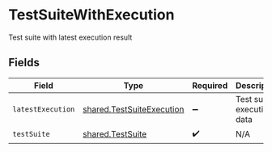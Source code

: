 # TestSuiteWithExecution

Test suite with latest execution result


## Fields

| Field                                                                  | Type                                                                   | Required                                                               | Description                                                            |
| ---------------------------------------------------------------------- | ---------------------------------------------------------------------- | ---------------------------------------------------------------------- | ---------------------------------------------------------------------- |
| `latestExecution`                                                      | [shared.TestSuiteExecution](../../models/shared/testsuiteexecution.md) | :heavy_minus_sign:                                                     | Test suite executions data                                             |
| `testSuite`                                                            | [shared.TestSuite](../../models/shared/testsuite.md)                   | :heavy_check_mark:                                                     | N/A                                                                    |